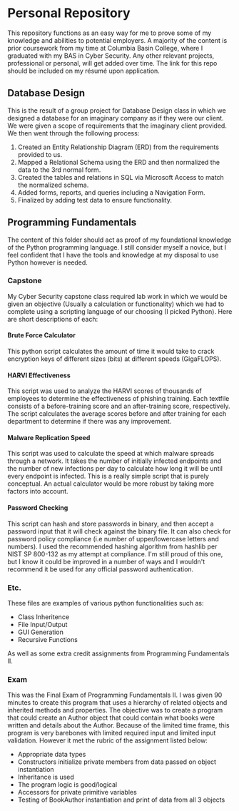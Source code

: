 # Personal Repository
This repository functions as an easy way for me to prove some of my knowledge and abilities to potential employers. A majority of the content is prior coursework from my time at Columbia Basin College, where I graduated with my BAS in Cyber Security. Any other relevant projects, professional or personal, will get added over time. The link for this repo should be included on my résumé upon application.

## Database Design
This is the result of a group project for Database Design class in which we designed a database for an imaginary company as if they were our client. We were given a scope of requirements that the imaginary client provided. We then went through the following process:
1. Created an Entity Relationship Diagram (ERD) from the requirements provided to us.
2. Mapped a Relational Schema using the ERD and then normalized the data to the 3rd normal form.
3. Created the tables and relations in SQL via Microsoft Access to match the normalized schema.
4. Added forms, reports, and queries including a Navigation Form.
5. Finalized by adding test data to ensure functionality.

## Programming Fundamentals
The content of this folder should act as proof of my foundational knowledge of the Python programming language. I still consider myself a novice, but I feel confident that I have the tools and knowledge at my disposal to use Python however is needed.

### Capstone
My Cyber Security capstone class required lab work in which we would be given an objective (Usually a calculation or functionality) which we had to complete using a scripting language of our choosing (I picked Python). Here are short descriptions of each:

#### Brute Force Calculator
This python script calculates the amount of time it would take to crack encryption keys of different sizes (bits) at different speeds (GigaFLOPS).

#### HARVI Effectiveness
This script was used to analyze the HARVI scores of thousands of employees to determine the effectiveness of phishing training. Each textfile consists of a before-training score and an after-training score, respectively. The script calculates the average scores before and after training for each department to determine if there was any improvement.

#### Malware Replication Speed
This script was used to calculate the speed at which malware spreads through a network. It takes the number of initially infected endpoints and the number of new infections per day to calculate how long it will be until every endpoint is infected. This is a really simple script that is purely conceptual. An actual calculator would be more robust by taking more factors into account.

#### Password Checking
This script can hash and store passwords in binary, and then accept a password input that it will check against the binary file. It can also check for password policy compliance (i.e number of upper/lowercase letters and numbers). I used the recommended hashing algorithm from hashlib per NIST SP 800-132 as my attempt at compliance. I'm still proud of this one, but I know it could be improved in a number of ways and I wouldn't recommend it be used for any official password authentication.

### Etc.
These files are examples of various python functionalities such as:

- Class Inheritence
- File Input/Output
- GUI Generation
- Recursive Functions

As well as some extra credit assignments from Programming Fundamentals II.

### Exam
This was the Final Exam of Programming Fundamentals II. I was given 90 minutes to create this program that uses a hierarchy of related objects and inherited methods and properties. The objective was to create a program that could create an Author object that could contain what books were written and details about the Author. Because of the limited time frame, this program is very barebones with limited required input and limited input validation. However it met the rubric of the assignment listed below:

- Appropriate data types
- Constructors initialize private members from data passed on object instantiation
- Inheritance is used
- The program logic is good/logical
- Accessors for private primitive variables
- Testing of BookAuthor instantiation and print of data from all 3 objects

